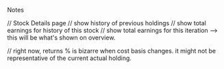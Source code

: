 Notes

// Stock Details page
// show history of previous holdings
// show total earnings for history of this stock
// show total earnings for this iteration --> this will be what's shown on overview.

// right now, returns % is bizarre when cost basis changes. it might not be representative of the current actual holding.

